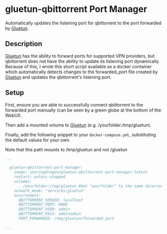 # gluetun-qbittorrent Port Manager
Automatically updates the listening port for qbittorrent to the port forwarded by [Gluetun](https://github.com/qdm12/gluetun/).

## Description
[Gluetun](https://github.com/qdm12/gluetun/) has the ability to forward ports for supported VPN providers, 
but qbittorrent does not have the ability to update its listening port dynamically.
Because of this, I wrote this short script available as a docker container which automatically detects changes to the 
forwarded_port file created by [Gluetun](https://github.com/qdm12/gluetun/) and updates the qbittorrent's listening port.

## Setup
First, ensure you are able to successfully connect qbittorrent to the forwarded port manually (can be seen by a green globe at the bottom of the WebUI).

Then add a mounted volume to [Gluetun](https://github.com/qdm12/gluetun/) (e.g. /yourfolder:/tmp/gluetun).

Finally, add the following snippet to your `docker-compose.yml`, substituting the default values for your own.

Note that this path mounts to /tmp/gluetun and not /gluetun

```yml
...

  gluetun-qbittorrent-port-manager:
    image: snoringdragon/gluetun-qbittorrent-port-manager:latest
    restart: unless-stopped
    volumes:
      - /yourfolder:/tmp/gluetun #Set "yourfolder" to the same directory you used for Gluetun
    network_mode: "services:gluetun"
    environment:
      QBITTORRENT_SERVER: localhost
      QBITTORRENT_PORT: 8080
      QBITTORRENT_USER: admin
      QBITTORRENT_PASS: adminadmin
      PORT_FORWARDED: /tmp/gluetun/forwarded_port

...
```
